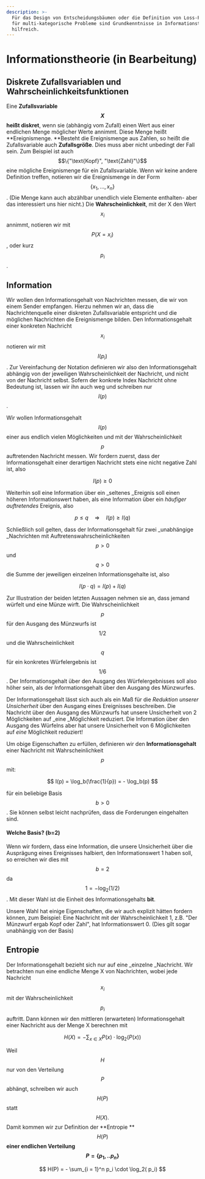 ```yaml
---
description: >-
  Für das Design von Entscheidungsbäumen oder die Definition von Loss-Funktionen
  für multi-kategorische Probleme sind Grundkenntnisse in Informationstheorie
  hilfreich.
---
```


# Informationstheorie (in Bearbeitung)

## Diskrete Zufallsvariablen und Wahrscheinlichkeitsfunktionen

Eine **Zufallsvariable **$$X$$** heißt diskret**,  wenn sie (abhängig vom Zufall) einen Wert aus einer  endlichen  Menge möglicher Werte annimmt. Diese Menge heißt **Ereignismenge.  **Besteht die Ereignismenge aus Zahlen, so heißt die Zufallsvariable auch **Zufallsgröße**. Dies  muss aber nicht unbedingt der Fall sein.  Zum Beispiel ist auch $$\{"\text{Kopf}", "\text{Zahl}"\}$$eine mögliche Ereignismenge für ein Zufallsvariable. Wenn wir keine andere Definition treffen, notieren wir die Ereignismenge in der Form $$\{x_1, ... , x_n\}$$.  (Die Menge kann auch abzählbar unendlich viele Elemente enthalten- aber das interessiert uns hier nicht.) Die **Wahrscheinlichkeit**, mit der X den Wert $$x_i$$ annimmt, notieren wir mit $$P(X = x_i)$$ , oder kurz $$p_i$$.

## Information

Wir wollen den Informationsgehalt von Nachrichten messen, die wir von einem Sender empfangen. Hierzu nehmen wir an, dass die Nachrichtenquelle einer diskreten Zufallsvariable entspricht und die möglichen Nachrichten die Ereignismenge bilden. Den Informationsgehalt einer konkreten Nachricht  $$x_i$$ notieren wir mit $$I(p_i)$$. Zur Vereinfachung der Notation  definieren wir also den Informationsgehalt abhängig von der jeweiligen Wahrscheinlichkeit der Nachricht, und nicht von der Nachricht selbst. Sofern der konkrete Index  Nachricht ohne Bedeutung ist, lassen wir ihn auch weg und schreiben nur$$I(p)$$.

Wir wollen Informationsgehalt $$I(p)$$ einer  aus endlich vielen Möglichkeiten und mit der Wahrscheinlichkeit $$p$$ auftretenden Nachricht messen. Wir fordern zuerst, dass der Informationsgehalt einer derartigen Nachricht  stets eine nicht negative Zahl ist, also

$$
I(p) \geq 0
$$

Weiterhin soll eine Information über ein _seltenes _Ereignis soll einen höheren Informationswert haben, als eine Information über ein _häufiger auftretendes_ Ereignis, also

$$
p \leq q \quad\Rightarrow\quad I(p) \geq I(q)
$$

Schließlich soll gelten, dass der Informationsgehalt für zwei _unabhängige _Nachrichten mit Auftretenswahrscheinlichkeiten  $$p >0$$ und $$q > 0$$ die Summe der jeweiligen einzelnen Informationsgehalte ist, also

$$
I(p\cdot q)=  I(p) + I(q)
$$

Zur Illustration der beiden letzten Aussagen nehmen sie an, dass jemand würfelt und eine Münze wirft. Die Wahrscheinlichkeit $$p$$ für den Ausgang des Münzwurfs ist $$1/2$$ und die Wahrscheinlichkeit $$q$$ für ein konkretes Würfelergebnis ist $$1/6$$. Der Informationsgehalt über den Ausgang des Würfelergebnisses soll also  höher sein, als der Informationsgehalt über den Ausgang des Münzwurfes.

Der Informationsgehalt lässt sich auch als ein Maß für die _Reduktion unserer Unsicherheit_ über den Ausgang eines Ereignisses beschreiben. Die Nachricht über den Ausgang des Münzwurfs hat unsere Unsicherheit von 2 Möglichkeiten auf _eine _Möglichkeit reduziert. Die Information über den Ausgang des Würfelns aber hat unsere Unsicherheit von 6 Möglichkeiten auf _eine_ Möglichkeit reduziert!

Um obige Eigenschaften zu erfüllen, definieren wir den **Informationsgehalt** einer Nachricht mit Wahrscheinlichkeit $$p$$ mit:

$$
I(p) = \log_b(\frac{1}{p}) = - \log_b(p)
$$

für ein beliebige Basis  $$b > 0$$.  Sie können selbst leicht nachprüfen, dass die Forderungen eingehalten sind.

#### Welche Basis? (b=2)

Wenn wir fordern, dass eine Information, die unsere Unsicherheit über die Ausprägung eines Ereignisses halbiert, den Informationswert 1 haben soll, so erreichen wir dies mit $$b=2$$ da $$1 = -\log_2(1/2)$$. Mit dieser Wahl ist die Einheit des Informationsgehalts **bit**.

Unsere Wahl hat einige Eigenschaften, die wir auch explizit hätten  fordern  können, zum Beispiel: Eine Nachricht mit der Wahrscheinlichkeit 1, z.B. "Der Münzwurf ergab Kopf oder Zahl", hat Informationswert 0. (Dies gilt sogar unabhängig von der Basis)

## Entropie

Der Informationsgehalt bezieht sich nur auf eine _einzelne _Nachricht. Wir betrachten nun eine endliche Menge X von Nachrichten, wobei jede Nachricht $$x_i$$ mit der Wahrscheinlichkeit $$p_i$$ auftritt. Dann können wir den mittleren (erwarteten)  Informationsgehalt einer Nachricht aus der Menge X berechnen mit

$$
H(X) = -  \sum_{x\in X} P(x)  \cdot \log_2( P(x))
$$

Weil $$H$$ nur von den  Verteilung $$P$$abhängt, schreiben wir auch $$H(P)$$ statt $$H(X).$$ Damit kommen wir zur Definition der **Entropie **$$H(P)$$**einer endlichen Verteilung **$$P = \{p_1,..p_n\}$$****

$$
H(P) = -  \sum_{i = 1}^n  p_i  \cdot \log_2( p_i)
$$

